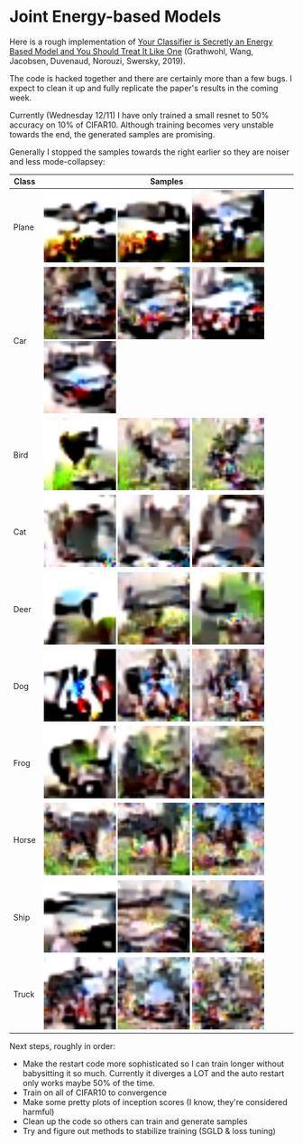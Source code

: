 # Joint Energy-based Models

Here is a rough implementation of [Your Classifier is Secretly an Energy Based Model and You Should Treat It Like One](https://arxiv.org/abs/1912.03263) (Grathwohl, Wang, Jacobsen, Duvenaud, Norouzi, Swersky, 2019).

The code is hacked together and there are certainly more than a few bugs. I expect to clean it up and fully replicate the paper's results in the coming week.

Currently (Wednesday 12/11) I have only trained a small resnet to 50% accuracy on 10% of CIFAR10. Although training becomes very unstable towards the end, the generated samples are promising.

Generally I stopped the samples towards the right earlier so they are noiser and less mode-collapsey:

Class | Samples |
--- | ---
Plane | <img src="samples/plane0.png" width=128> <img src="samples/plane1.png" width=128> <img src="samples/plane2.png" width=128>
Car | <img src="samples/car0.png" width=128> <img src="samples/car1.png" width=128> <img src="samples/car2.png" width=128> <img src="samples/car3.png" width=128>
Bird | <img src="samples/bird0.png" width=128> <img src="samples/bird1.png" width=128> <img src="samples/bird2.png" width=128> 
Cat | <img src="samples/cat0.png" width=128> <img src="samples/cat1.png" width=128> <img src="samples/cat2.png" width=128>
Deer | <img src="samples/deer0.png" width=128> <img src="samples/deer1.png" width=128> <img src="samples/deer2.png" width=128>
Dog | <img src="samples/dog0.png" width=128> <img src="samples/dog1.png" width=128> <img src="samples/dog2.png" width=128>
Frog | <img src="samples/frog0.png" width=128> <img src="samples/frog1.png" width=128> <img src="samples/frog2.png" width=128>
Horse | <img src="samples/horse0.png" width=128> <img src="samples/horse1.png" width=128> <img src="samples/horse2.png" width=128>
Ship | <img src="samples/ship0.png" width=128> <img src="samples/ship1.png" width=128> <img src="samples/ship2.png" width=128>
Truck | <img src="samples/truck0.png" width=128> <img src="samples/truck1.png" width=128> <img src="samples/truck2.png" width=128>

Next steps, roughly in order:
 - Make the restart code more sophisticated so I can train longer without babysitting it so much. Currently it diverges a LOT and the auto restart only works maybe 50% of the time.
 - Train on all of CIFAR10 to convergence
 - Make some pretty plots of inception scores (I know, they're considered harmful)
 - Clean up the code so others can train and generate samples
 - Try and figure out methods to stabilize training (SGLD & loss tuning)

